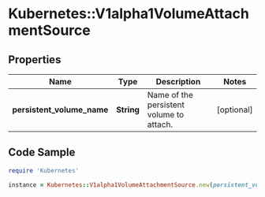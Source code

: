 # Kubernetes::V1alpha1VolumeAttachmentSource

## Properties

Name | Type | Description | Notes
------------ | ------------- | ------------- | -------------
**persistent_volume_name** | **String** | Name of the persistent volume to attach. | [optional] 

## Code Sample

```ruby
require 'Kubernetes'

instance = Kubernetes::V1alpha1VolumeAttachmentSource.new(persistent_volume_name: null)
```


